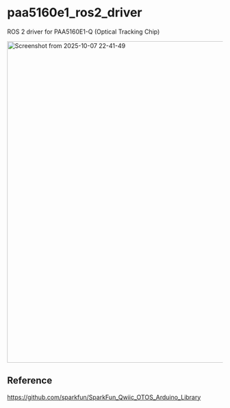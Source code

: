 # paa5160e1_ros2_driver
ROS 2 driver for PAA5160E1-Q (Optical Tracking Chip)


<img width="1190" height="750" alt="Screenshot from 2025-10-07 22-41-49" src="https://github.com/user-attachments/assets/68ebf34c-b82a-4701-ba9a-7faf24c98e22" />


## Reference

https://github.com/sparkfun/SparkFun_Qwiic_OTOS_Arduino_Library
